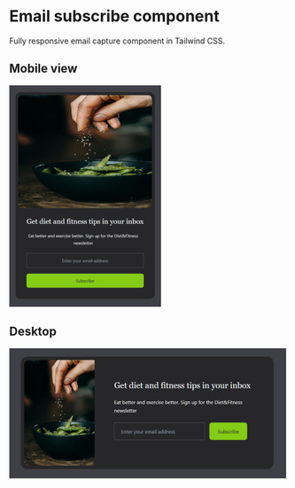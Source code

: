 # Email subscribe component

Fully responsive email capture component in Tailwind CSS.

## Mobile view

![Mobile screenshot](./img/mobile.png)

## Desktop

![Desktop screenshot](./img/desktop.png)
